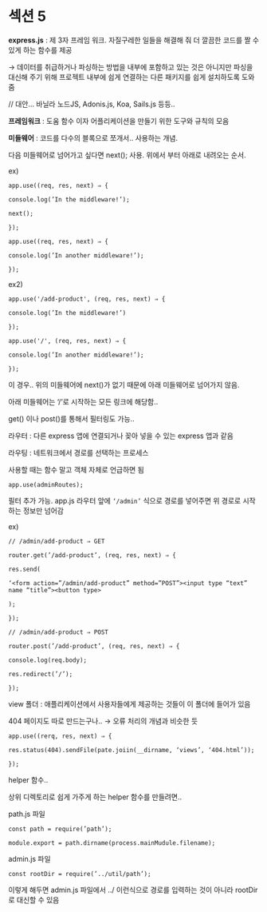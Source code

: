 # 섹션 5

**express.js** : 제 3자 프레임 워크. 자질구레한 일들을 해결해 줘 더 깔끔한 코드를 짤 수 있게 하는 함수를 제공 

→ 데이터를 취급하거나 파싱하는 방법을 내부에 포함하고 있는 것은 아니지만 파싱을 대신해 주기 위해 프로젝트 내부에 쉽게 연결하는 다른 패키지를 쉽게 설치하도록 도와줌

// 대안… 바닐라 노드JS, Adonis.js, Koa, Sails.js 등등.. 

**프레임워크** : 도움 함수 이자 어플리케이션을 만들기 위한 도구와 규칙의 모음 

**미들웨어** : 코드를 다수의 블록으로 쪼개서.. 사용하는 개념. 

다음 미들웨어로 넘어가고 싶다면 next(); 사용. 위에서 부터 아래로 내려오는 순서. 

ex)

`app.use((req, res, next) ⇒ {`

`console.log(’In the middleware!’);`

`next();`

`});`

`app.use((req, res, next) ⇒ {`

`console.log(’In another middleware!’);`

`});`

ex2)

`app.use('/add-product', (req, res, next) ⇒ {`

`console.log(’In the middleware!’)`

`});`

`app.use('/', (req, res, next) ⇒ {` 

`console.log(’In another middleware!’);`

`});`

이 경우.. 위의 미들웨어에 next()가 없기 때문에 아래 미들웨어로 넘어가지 않음. 

아래 미들웨어는 ‘/’로 시작하는 모든 링크에 해당함.. 

get() 이나 post()를 통해서 필터링도 가능.. 

라우터 : 다른 express 앱에 연결되거나 꽂아 넣을 수 있는  express 앱과 같음

라우팅 : 네트워크에서 경로를 선택하는 프로세스 

사용할 때는 함수 말고 객체 자체로 언급하면 됨

`app.use(adminRoutes);`

필터 추가 가능. app.js 라우터 앞에 `‘/admin’` 식으로 경로를 넣어주면 위 경로로 시작하는 정보만 넘어감 

ex)

`// /admin/add-product ⇒ GET`

`router.get(’/add-product’, (req, res, next) ⇒ {`

`res.send(`

`‘<form action=”/admin/add-product” method=”POST”><input type “text” name “title”><button type>`

`);`

`});`

`// /admin/add-product ⇒ POST`

`router.post(’/add-product’, (req, res, next) ⇒ {`

`console.log(req.body);`

`res.redirect(’/’);`

`});`

view 폴더 : 애플리케이션에서 사용자들에게 제공하는 것들이 이 폴더에 들어가 있음 

404 페이지도 따로 만드는구나.. → 오류 처리의 개념과 비슷한 듯

`app.use((rerq, res, next) ⇒ {`

`res.status(404).sendFile(pate.joiin(__dirname, ‘views’, ‘404.html’));`

`});`

helper 함수.. 

상위 디렉토리로 쉽게 가주게 하는 helper 함수를 만들려면.. 

path.js 파일 

`const path = require(’path’);`

`module.export = path.dirname(process.mainMudule.filename);`

admin.js 파일

`const rootDir = require(’../util/path’);`

이렇게 해두면 admin.js 파일에서 ../ 이런식으로 경로를 입력하는 것이 아니라 rootDir로 대신할 수 있음
